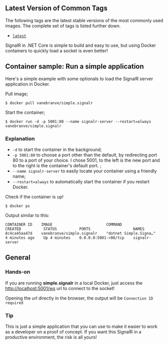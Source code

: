 ## Latest Version of Common Tags
The following tags are the latest stable versions of the most commonly used images. The complete set of tags is listed further down.
* [`latest`](https://github.com/vanessabrava/simple.signalr)

SignalR in .NET Core is simple to build and easy to use, but using Docker containers to quickly load a socket is even better!

## Container sample: Run a simple application

Here's a simple example with some optionals to load the SignalR server application in Docker.

Pull image;
```shell
$ docker pull vanebranve/simple.signalr
```

Start the container;
```shell
$ docker run -d -p 5001:80 --name signalr-server --restart=always vanebranve/simple.signalr
```
### Explanation
* `-d`  to start the container in the background;
* `-p 5001:80` to choose a port other than the default, by redirecting port 80 to a port of your choice. I chose 5001, to the left is the new port and to the right is the container's default port. ;
* `--name signalr-server` to easily locate your container using a friendly name;
* `--restart=always` to automatically start the container if you restart Docker.

Check if the container is up!
```shell
$ docker ps
```

Output similar to this:
```text
CONTAINER ID    IMAGE                        COMMAND                   CREATED          STATUS          PORTS                   NAMES
8c4ca45aa47d    vanebranve/simple.signalr    "dotnet Simple.Signa…"    4 minutes ago    Up 4 minutes    0.0.0.0:5001->80/tcp    signalr-server
```
## General

### Hands-on
If you are running **simple.signalr** in a local Docker, just access the [http://localhost:5001/ws](http://localhost:5001/ws) url to connect to the socket!

Opening the url directly in the browser, the output will be `Connection ID required`

### Tip

This is just a simple application that you can use to make it easier to work as a developer on a proof of concept. If you want this SignalR in a productive environment, the risk is all yours!

